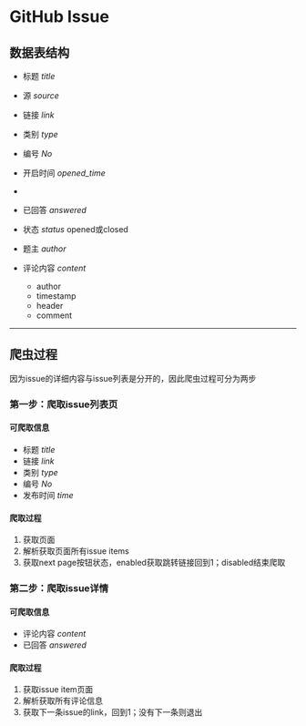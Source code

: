 # GitHub Issue


## 数据表结构
* 标题 *title*
* 源 *source*
* 链接 *link*
* 类别 *type*
* 编号 *No*
* 开启时间 *opened_time*
* 
* 已回答 *answered*
* 状态 *status* 
	opened或closed
* 题主 *author*
* 评论内容 *content*

	- author
	- timestamp
	- header
	- comment
---
## 爬虫过程
因为issue的详细内容与issue列表是分开的，因此爬虫过程可分为两步

### 第一步：爬取issue列表页
#### 可爬取信息
* 标题 *title*
* 链接 *link*
* 类别 *type*
* 编号 *No*
* 发布时间 *time*

#### 爬取过程
1. 获取页面
2. 解析获取页面所有issue items
3. 获取next page按钮状态，enabled获取跳转链接回到1；disabled结束爬取

### 第二步：爬取issue详情
#### 可爬取信息
* 评论内容 *content*
* 已回答 *answered*

#### 爬取过程
1. 获取issue item页面
2. 解析获取所有评论信息
3. 获取下一条issue的link，回到1；没有下一条则退出